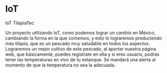 # IoT
IoT TilapiaTec

Un proyecto utilizando IoT, como podemos lograr un cambio en México, cambiando
la forma en la que comemos, y esto lo lograremos produciendo más tilapia,
que es un pescado muy saludable en todos los aspectos. Lograremos un mejor
cultivo de este pescado, al aportar nuestra página web, que básicamente, puedes
registrate en ella y si eres usuario, podrás tener las temperaturas en vivo 
de tu estanque. Se mandará una alerta al momento de que la temperatura no sea
la adecuada.
